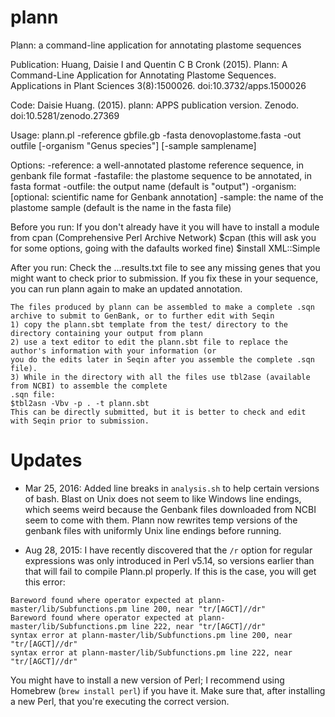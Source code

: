 # plann
Plann: a command-line application for annotating plastome sequences

Publication: Huang, Daisie I and Quentin C B Cronk (2015). Plann: A Command-Line Application for Annotating Plastome Sequences. Applications in Plant Sciences 3(8):1500026. doi:10.3732/apps.1500026

Code: Daisie Huang. (2015). plann: APPS publication version. Zenodo. doi:10.5281/zenodo.27369

Usage:
    plann.pl -reference gbfile.gb -fasta denovoplastome.fasta -out outfile
    [-organism "Genus species"] [-sample samplename]

Options:
      -reference:       a well-annotated plastome reference sequence, in genbank file format
      -fastafile:       the plastome sequence to be annotated, in fasta format
      -outfile:         the output name (default is "output")
      -organism:        [optional: scientific name for Genbank annotation]
      -sample:          the name of the plastome sample (default is the name in the fasta file)
      
Before you run:
	If you don't already have it you will have to install a module from cpan (Comprehensive Perl Archive Network)
	$cpan  (this will ask you for some options, going with the dafaults worked fine)
	$install XML::Simple
	

After you run:
	Check the ...results.txt file to see any missing genes that you might want to check prior to submission.  If you fix these in your sequence, you can run plann again to make an updated annotation.
	
	The files produced by plann can be assembled to make a complete .sqn archive to submit to GenBank, or to further edit with Seqin
	1) copy the plann.sbt template from the test/ directory to the directory containing your output from plann
	2) use a text editor to edit the plann.sbt file to replace the author's information with your information (or 
	you do the edits later in Seqin after you assemble the complete .sqn file).
	3) While in the directory with all the files use tbl2ase (available from NCBI) to assemble the complete 
	.sqn file:
	$tbl2asn -Vbv -p . -t plann.sbt
	This can be directly submitted, but it is better to check and edit with Seqin prior to submission.



# Updates
- Mar 25, 2016: 
	Added line breaks in `analysis.sh` to help certain versions of bash.
	Blast on Unix does not seem to like Windows line endings, which seems weird because the Genbank files downloaded from NCBI seem to come with them. Plann now rewrites temp versions of the genbank files with uniformly Unix line endings before running.
	
- Aug 28, 2015: 
	I have recently discovered that the `/r` option for regular expressions was only introduced in Perl v5.14, so versions earlier than that will fail to compile Plann.pl properly. If this is the case, you will get this error:

```
Bareword found where operator expected at plann-master/lib/Subfunctions.pm line 200, near "tr/[AGCT]//dr"
Bareword found where operator expected at plann-master/lib/Subfunctions.pm line 222, near "tr/[AGCT]//dr"
syntax error at plann-master/lib/Subfunctions.pm line 200, near "tr/[AGCT]//dr"
syntax error at plann-master/lib/Subfunctions.pm line 222, near "tr/[AGCT]//dr"
```

You might have to install a new version of Perl; I recommend using Homebrew (`brew install perl`) if you have it. Make sure that, after installing a new Perl, that you're executing the correct version.
